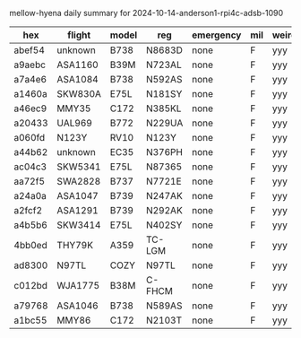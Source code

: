 mellow-hyena daily summary for 2024-10-14-anderson1-rpi4c-adsb-1090

|hex|flight|model|reg|emergency|mil|weirdo|
|--|--|--|--|--|--|--|
|abef54|unknown|B738|N8683D|none|F|yyy|
|a9aebc|ASA1160|B39M|N723AL|none|F|yyy|
|a7a4e6|ASA1084|B738|N592AS|none|F|yyy|
|a1460a|SKW830A|E75L|N181SY|none|F|yyy|
|a46ec9|MMY35|C172|N385KL|none|F|yyy|
|a20433|UAL969|B772|N229UA|none|F|yyy|
|a060fd|N123Y|RV10|N123Y|none|F|yyy|
|a44b62|unknown|EC35|N376PH|none|F|yyy|
|ac04c3|SKW5341|E75L|N87365|none|F|yyy|
|aa72f5|SWA2828|B737|N7721E|none|F|yyy|
|a24a0a|ASA1047|B739|N247AK|none|F|yyy|
|a2fcf2|ASA1291|B739|N292AK|none|F|yyy|
|a4b5b6|SKW3414|E75L|N402SY|none|F|yyy|
|4bb0ed|THY79K|A359|TC-LGM|none|F|yyy|
|ad8300|N97TL|COZY|N97TL|none|F|yyy|
|c012bd|WJA1775|B38M|C-FHCM|none|F|yyy|
|a79768|ASA1046|B738|N589AS|none|F|yyy|
|a1bc55|MMY86|C172|N2103T|none|F|yyy|
